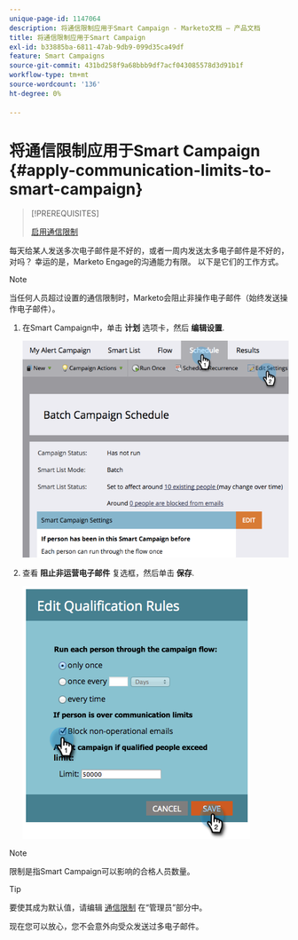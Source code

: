 ```yaml
---
unique-page-id: 1147064
description: 将通信限制应用于Smart Campaign - Marketo文档 — 产品文档
title: 将通信限制应用于Smart Campaign
exl-id: b33885ba-6811-47ab-9db9-099d35ca49df
feature: Smart Campaigns
source-git-commit: 431bd258f9a68bbb9df7acf043085578d3d91b1f
workflow-type: tm+mt
source-wordcount: '136'
ht-degree: 0%

---
```


# 将通信限制应用于Smart Campaign {#apply-communication-limits-to-smart-campaign}

>[!PREREQUISITES]
>
>[启用通信限制](/help/marketo/product-docs/administration/email-setup/enable-communication-limits.md)

每天给某人发送多次电子邮件是不好的，或者一周内发送太多电子邮件是不好的，对吗？ 幸运的是，Marketo Engage的沟通能力有限。 以下是它们的工作方式。

>[!NOTE]
>
>当任何人员超过设置的通信限制时，Marketo会阻止非操作电子邮件（始终发送操作电子邮件）。

1. 在Smart Campaign中，单击 **计划** 选项卡，然后 **编辑设置**.

   ![](assets/apply-communication-limits-to-smart-campaign-1.png)

1. 查看 **阻止非运营电子邮件** 复选框，然后单击 **保存**.

   ![](assets/apply-communication-limits-to-smart-campaign-2.png)

>[!NOTE]
>
>限制是指Smart Campaign可以影响的合格人员数量。

>[!TIP]
>
>要使其成为默认值，请编辑  [通信限制](/help/marketo/product-docs/administration/email-setup/enable-communication-limits.md) 在“管理员”部分中。

现在您可以放心，您不会意外向受众发送过多电子邮件。
